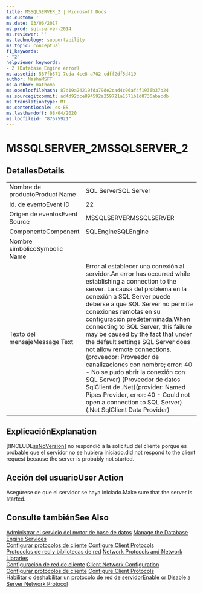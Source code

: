 ```yaml
---
title: MSSQLSERVER_2 | Microsoft Docs
ms.custom: ''
ms.date: 03/06/2017
ms.prod: sql-server-2014
ms.reviewer: ''
ms.technology: supportability
ms.topic: conceptual
f1_keywords:
- "2"
helpviewer_keywords:
- 2 (Database Engine error)
ms.assetid: 567fb571-7cda-4ce8-a702-cdff2df5d419
author: MashaMSFT
ms.author: mathoma
ms.openlocfilehash: 87d19a24219fda79de2cad4c06af4f1936b37b24
ms.sourcegitcommit: ad4d92dce894592a259721a1571b1d8736abacdb
ms.translationtype: MT
ms.contentlocale: es-ES
ms.lasthandoff: 08/04/2020
ms.locfileid: "87675921"
---
```

# <a name="mssqlserver_2"></a><span data-ttu-id="0b7a0-102">MSSQLSERVER_2</span><span class="sxs-lookup"><span data-stu-id="0b7a0-102">MSSQLSERVER_2</span></span>
    
## <a name="details"></a><span data-ttu-id="0b7a0-103">Detalles</span><span class="sxs-lookup"><span data-stu-id="0b7a0-103">Details</span></span>  
  
|||  
|-|-|  
|<span data-ttu-id="0b7a0-104">Nombre de producto</span><span class="sxs-lookup"><span data-stu-id="0b7a0-104">Product Name</span></span>|<span data-ttu-id="0b7a0-105">SQL Server</span><span class="sxs-lookup"><span data-stu-id="0b7a0-105">SQL Server</span></span>|  
|<span data-ttu-id="0b7a0-106">Id. de evento</span><span class="sxs-lookup"><span data-stu-id="0b7a0-106">Event ID</span></span>|<span data-ttu-id="0b7a0-107">2</span><span class="sxs-lookup"><span data-stu-id="0b7a0-107">2</span></span>|  
|<span data-ttu-id="0b7a0-108">Origen de eventos</span><span class="sxs-lookup"><span data-stu-id="0b7a0-108">Event Source</span></span>|<span data-ttu-id="0b7a0-109">MSSQLSERVER</span><span class="sxs-lookup"><span data-stu-id="0b7a0-109">MSSQLSERVER</span></span>|  
|<span data-ttu-id="0b7a0-110">Componente</span><span class="sxs-lookup"><span data-stu-id="0b7a0-110">Component</span></span>|<span data-ttu-id="0b7a0-111">SQLEngine</span><span class="sxs-lookup"><span data-stu-id="0b7a0-111">SQLEngine</span></span>|  
|<span data-ttu-id="0b7a0-112">Nombre simbólico</span><span class="sxs-lookup"><span data-stu-id="0b7a0-112">Symbolic Name</span></span>||  
|<span data-ttu-id="0b7a0-113">Texto del mensaje</span><span class="sxs-lookup"><span data-stu-id="0b7a0-113">Message Text</span></span>|<span data-ttu-id="0b7a0-114">Error al establecer una conexión al servidor.</span><span class="sxs-lookup"><span data-stu-id="0b7a0-114">An error has occurred while establishing a connection to the server.</span></span>  <span data-ttu-id="0b7a0-115">La causa del problema en la conexión a SQL Server puede deberse a que SQL Server no permite conexiones remotas en su configuración predeterminada.</span><span class="sxs-lookup"><span data-stu-id="0b7a0-115">When connecting to SQL Server, this failure may be caused by the fact that under the default settings SQL Server does not allow remote connections.</span></span> <span data-ttu-id="0b7a0-116">(proveedor: Proveedor de canalizaciones con nombre; error: 40 - No se pudo abrir la conexión con SQL Server) (Proveedor de datos SqlClient de .Net)</span><span class="sxs-lookup"><span data-stu-id="0b7a0-116">(provider: Named Pipes Provider, error: 40 - Could not open a connection to SQL Server) (.Net SqlClient Data Provider)</span></span>|  
  
## <a name="explanation"></a><span data-ttu-id="0b7a0-117">Explicación</span><span class="sxs-lookup"><span data-stu-id="0b7a0-117">Explanation</span></span>  
 [!INCLUDE[ssNoVersion](../../includes/ssnoversion-md.md)] <span data-ttu-id="0b7a0-118">no respondió a la solicitud del cliente porque es probable que el servidor no se hubiera iniciado.</span><span class="sxs-lookup"><span data-stu-id="0b7a0-118">did not respond to the client request because the server is probably not started.</span></span>  
  
## <a name="user-action"></a><span data-ttu-id="0b7a0-119">Acción del usuario</span><span class="sxs-lookup"><span data-stu-id="0b7a0-119">User Action</span></span>  
 <span data-ttu-id="0b7a0-120">Asegúrese de que el servidor se haya iniciado.</span><span class="sxs-lookup"><span data-stu-id="0b7a0-120">Make sure that the server is started.</span></span>  
  
## <a name="see-also"></a><span data-ttu-id="0b7a0-121">Consulte también</span><span class="sxs-lookup"><span data-stu-id="0b7a0-121">See Also</span></span>  
 <span data-ttu-id="0b7a0-122">[Administrar el servicio del motor de base de datos](../../database-engine/configure-windows/manage-the-database-engine-services.md) </span><span class="sxs-lookup"><span data-stu-id="0b7a0-122">[Manage the Database Engine Services](../../database-engine/configure-windows/manage-the-database-engine-services.md) </span></span>  
 <span data-ttu-id="0b7a0-123">[Configurar protocolos de cliente](../../database-engine/configure-windows/configure-client-protocols.md) </span><span class="sxs-lookup"><span data-stu-id="0b7a0-123">[Configure Client Protocols](../../database-engine/configure-windows/configure-client-protocols.md) </span></span>  
 <span data-ttu-id="0b7a0-124">[Protocolos de red y bibliotecas de red](../../sql-server/install/network-protocols-and-network-libraries.md) </span><span class="sxs-lookup"><span data-stu-id="0b7a0-124">[Network Protocols and Network Libraries](../../sql-server/install/network-protocols-and-network-libraries.md) </span></span>  
 <span data-ttu-id="0b7a0-125">[Configuración de red de cliente](../../database-engine/configure-windows/client-network-configuration.md) </span><span class="sxs-lookup"><span data-stu-id="0b7a0-125">[Client Network Configuration](../../database-engine/configure-windows/client-network-configuration.md) </span></span>  
 <span data-ttu-id="0b7a0-126">[Configurar protocolos de cliente](../../database-engine/configure-windows/configure-client-protocols.md) </span><span class="sxs-lookup"><span data-stu-id="0b7a0-126">[Configure Client Protocols](../../database-engine/configure-windows/configure-client-protocols.md) </span></span>  
 [<span data-ttu-id="0b7a0-127">Habilitar o deshabilitar un protocolo de red de servidor</span><span class="sxs-lookup"><span data-stu-id="0b7a0-127">Enable or Disable a Server Network Protocol</span></span>](../../database-engine/configure-windows/enable-or-disable-a-server-network-protocol.md)  
  
  
